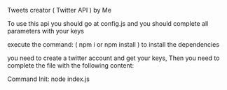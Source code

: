 Tweets creator ( Twitter API ) by Me

To use this api you should go at config.js and you should complete all parameters with your keys

execute the command: ( npm i or npm install ) to install the dependencies

you need to create a twitter account and get your keys, Then you need to complete the file with the following content:

Command Init: node index.js
